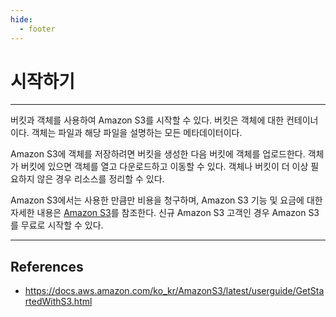 ```yaml
---
hide:
  - footer
---
```


# 시작하기

---

버킷과 객체를 사용하여 Amazon S3를 시작할 수 있다. 버킷은 객체에 대한 컨테이너이다. 객체는 파일과 해당 파일을 설명하는 모든 메타데이터이다.

Amazon S3에 객체를 저장하려면 버킷을 생성한 다음 버킷에 객체를 업로드한다. 객체가 버킷에 있으면 객체를 열고 다운로드하고 이동할 수 있다. 객체나 버킷이 더 이상 필요하지 않은 경우 리소스를 정리할 수 있다.

Amazon S3에서는 사용한 만큼만 비용을 청구하며, Amazon S3 기능 및 요금에 대한 자세한 내용은 [Amazon S3](http://aws.amazon.com/s3)를 참조한다. 신규 Amazon S3 고객인 경우 Amazon S3를 무료로 시작할 수 있다.

---

## References

- <https://docs.aws.amazon.com/ko_kr/AmazonS3/latest/userguide/GetStartedWithS3.html>
